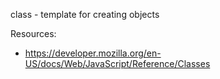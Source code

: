 
class - template for creating objects

Resources:
- https://developer.mozilla.org/en-US/docs/Web/JavaScript/Reference/Classes